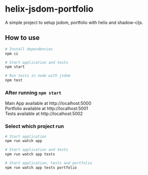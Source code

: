# helix-jsdom-portfolio

A simple project to setup jsdom, portfolio with helix and shadow-cljs.

## How to use
```bash
# Install dependencies
npm ci

# Start application and tests
npm start

# Run tests in node with jsdom
npm test
```

### After running `npm start`
Main App available at http://localhost:5000  
Portfolio available at http://localhost:5001  
Tests available at http://localhost:5002  

### Select which project run
```bash
# Start application
npm run watch app

# Start application and tests
npm run watch app tests

# Start application, tests and portfolio
npm run watch app tests portfolio
```
